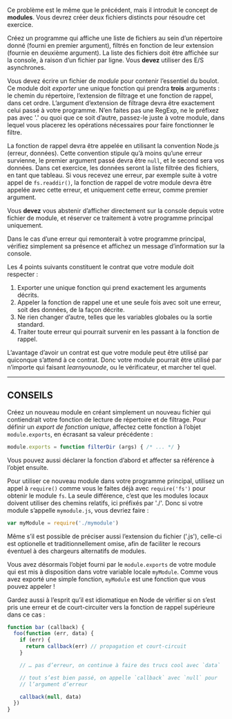 Ce problème est le même que le précédent, mais il introduit le concept de
**modules**.  Vous devrez créer deux fichiers distincts pour résoudre cet
exercice.

Créez un programme qui affiche une liste de fichiers au sein d’un répertoire
donné (fourni en premier argument), filtrés en fonction de leur extension
(fournie en deuxième argument).  La liste des fichiers doit être affichée
sur la console, à raison d’un fichier par ligne.  Vous **devez** utiliser
des E/S asynchrones.

Vous devez écrire un fichier de *module* pour contenir l’essentiel du boulot.
Ce module doit *exporter* une unique fonction qui prendra **trois** arguments :
le chemin du répertoire, l’extension de filtrage et une fonction de rappel,
dans cet ordre.  L’argument d’extension de filtrage devra être exactement
celui passé à votre programme.  N’en faites pas une RegExp, ne le préfixez
pas avec '.' ou quoi que ce soit d’autre, passez-le juste à votre module,
dans lequel vous placerez les opérations nécessaires pour faire fonctionner
le filtre.

La fonction de rappel devra être appelée en utilisant la convention Node.js
(erreur, données).  Cette convention stipule qu’à moins qu’une erreur
survienne, le premier argument passé devra être `null`, et le second sera
vos données.  Dans cet exercice, les données seront la liste filtrée des
fichiers, en tant que tableau.  Si vous recevez une erreur, par exemple
suite à votre appel de `fs.readdir()`, la fonction de rappel de votre
module devra être appelée avec cette erreur, et uniquement cette erreur,
comme premier argument.

Vous **devez** vous abstenir d’afficher directement sur la console depuis
votre fichier de module, et réserver ce traitement à votre programme
principal uniquement.

Dans le cas d’une erreur qui remonterait à votre programme principal,
vérifiez simplement sa présence et affichez un message d’information sur
la console.

Les 4 points suivants constituent le contrat que votre module doit
respecter :

  1. Exporter une unique fonction qui prend exactement les arguments décrits.
  2. Appeler la fonction de rappel une et une seule fois avec soit une erreur,
      soit des données, de la façon décrite.
  3. Ne rien changer d’autre, telles que les variables globales ou la sortie
      standard.
  4. Traiter toute erreur qui pourrait survenir en les passant à la fonction
      de rappel.

L’avantage d’avoir un contrat est que votre module peut être utilisé par
quiconque s’attend à ce contrat.  Donc votre module pourrait être utilisé
par n’importe qui faisant *learnyounode*, ou le vérificateur, et marcher
tel quel.

----------------------------------------------------------------------

## CONSEILS

Créez un nouveau module en créant simplement un nouveau fichier qui
contiendrait votre fonction de lecture de répertoire et de filtrage.
Pour définir un *export de fonction unique*, affectez cette fonction
à l’objet `module.exports`, en écrasant sa valeur précédente :

```js
module.exports = function filterDir (args) { /* ... */ }
```

Vous pouvez aussi déclarer la fonction d’abord et affecter sa
référence à l’objet ensuite.

Pour utiliser ce nouveau module dans votre programme principal,
utilisez un appel à `require()` comme vous le faites déjà avec
`require('fs')` pour obtenir le module `fs`.  La seule différence,
c’est que les modules locaux doivent utiliser des chemins relatifs,
ici préfixés par './'.  Donc si votre module s’appelle `mymodule.js`,
vous devriez faire :

```js
var myModule = require('./mymodule')
```

Même s’il est possible de préciser aussi l’extension du fichier
('.js'), celle-ci est optionelle et traditionnellement omise,
afin de faciliter le recours éventuel à des chargeurs alternatifs
de modules.

Vous avez désormais l’objet fourni par le `module.exports` de votre
module qui est mis à disposition dans votre variable locale
`myModule`.  Comme vous avez exporté une simple fonction, `myModule`
est une fonction que vous pouvez appeler !

Gardez aussi à l’esprit qu’il est idiomatique en Node de vérifier
si on s’est pris une erreur et de court-circuiter vers la fonction
de rappel supérieure dans ce cas :

```js
function bar (callback) {
  foo(function (err, data) {
    if (err) {
      return callback(err) // propagation et court-circuit
    }

    // … pas d’erreur, on continue à faire des trucs cool avec `data`

    // tout s’est bien passé, on appelle `callback` avec `null` pour
    // l’argument d’erreur

    callback(null, data)
  })
}
```
